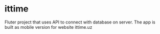 # ittime
Fluter project that uses API to connect with database on server. The app is built as mobile version for website ittime.uz

